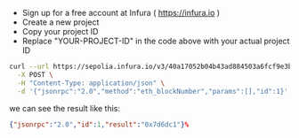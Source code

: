- Sign up for a free account at Infura ( https://infura.io )
- Create a new project
- Copy your project ID
- Replace "YOUR-PROJECT-ID" in the code above with your actual project ID

```bash
curl --url https://sepolia.infura.io/v3/40a17052b04b43ad884503a6fcf9e3bc \
  -X POST \
  -H "Content-Type: application/json" \
  -d '{"jsonrpc":"2.0","method":"eth_blockNumber","params":[],"id":1}'
```
we can see the result like this:
```json
{"jsonrpc":"2.0","id":1,"result":"0x7d6dc1"}% 
```